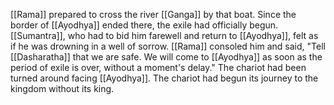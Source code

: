 [[Rama]] prepared to cross the river [[Ganga]] by that boat. Since the border of [[Ayodhya]] ended there, the exile had officially begun. [[Sumantra]], who had to bid him farewell and return to [[Ayodhya]], felt as if he was drowning in a well of sorrow. [[Rama]] consoled him and said, "Tell [[Dasharatha]] that we are safe. We will come to [[Ayodhya]] as soon as the period of exile is over, without a moment's delay." The chariot had been turned around facing [[Ayodhya]]. The chariot had begun its journey to the kingdom without its king.